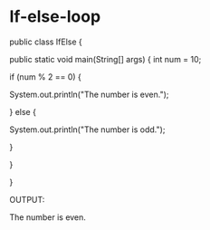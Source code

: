# If-else-loop


public class IfElse {

public static void main(String[] args) {
int num = 10;

if (num % 2 == 0) {

System.out.println("The number is even.");

} else {

System.out.println("The number is odd.");

}

}

}

OUTPUT:

The number is even.
